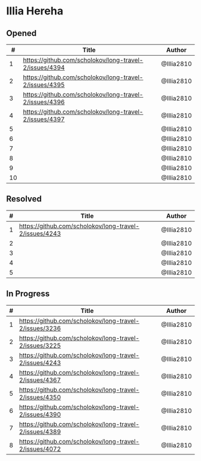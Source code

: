 # Illia Hereha
## Opened

| #   | Title | Author
| --- | ---   | ----
| 1   |[https://github.com/scholokov/long-travel-2/issues/4394 ](https://github.com/scholokov/long-travel-2/issues/4394)  | @Illia2810
| 2   |[https://github.com/scholokov/long-travel-2/issues/4395  ](https://github.com/scholokov/long-travel-2/issues/4395)  | @Illia2810
| 3   |[https://github.com/scholokov/long-travel-2/issues/4396  ](https://github.com/scholokov/long-travel-2/issues/4396)  | @Illia2810
| 4   |[https://github.com/scholokov/long-travel-2/issues/4397  ](https://github.com/scholokov/long-travel-2/issues/4397)  | @Illia2810
| 5   |  | @Illia2810
| 6   |  | @Illia2810
| 7   |  | @Illia2810
| 8   |  | @Illia2810
| 9   |  | @Illia2810
| 10  |  | @Illia2810
## Resolved
| #   | Title | Author
| --- | ---   | ----
| 1   |[https://github.com/scholokov/long-travel-2/issues/4243  ](https://github.com/scholokov/long-travel-2/issues/4243)   | @Illia2810
| 2   |   | @Illia2810
| 3   |   | @Illia2810
| 4   |   | @Illia2810
| 5   |   | @Illia2810


## In Progress
| #   | Title | Author
| --- | ---   | ----
| 1   |[https://github.com/scholokov/long-travel-2/issues/3236  ](https://github.com/scholokov/long-travel-2/issues/3236)   | @Illia2810
| 2   |[https://github.com/scholokov/long-travel-2/issues/3225  ](https://github.com/scholokov/long-travel-2/issues/3225)   | @Illia2810
| 3   |[https://github.com/scholokov/long-travel-2/issues/4243  ](https://github.com/scholokov/long-travel-2/issues/4243)   | @Illia2810
| 4   |[https://github.com/scholokov/long-travel-2/issues/4367  ](https://github.com/scholokov/long-travel-2/issues/4367)   | @Illia2810
| 5   |[https://github.com/scholokov/long-travel-2/issues/4350  ](https://github.com/scholokov/long-travel-2/issues/4350)   | @Illia2810
| 6   |[https://github.com/scholokov/long-travel-2/issues/4390  ](https://github.com/scholokov/long-travel-2/issues/4390)   | @Illia2810
| 7   |[https://github.com/scholokov/long-travel-2/issues/4389  ](https://github.com/scholokov/long-travel-2/issues/4389)   | @Illia2810
| 8   |[https://github.com/scholokov/long-travel-2/issues/4072  ](https://github.com/scholokov/long-travel-2/issues/4072)   | @Illia2810
